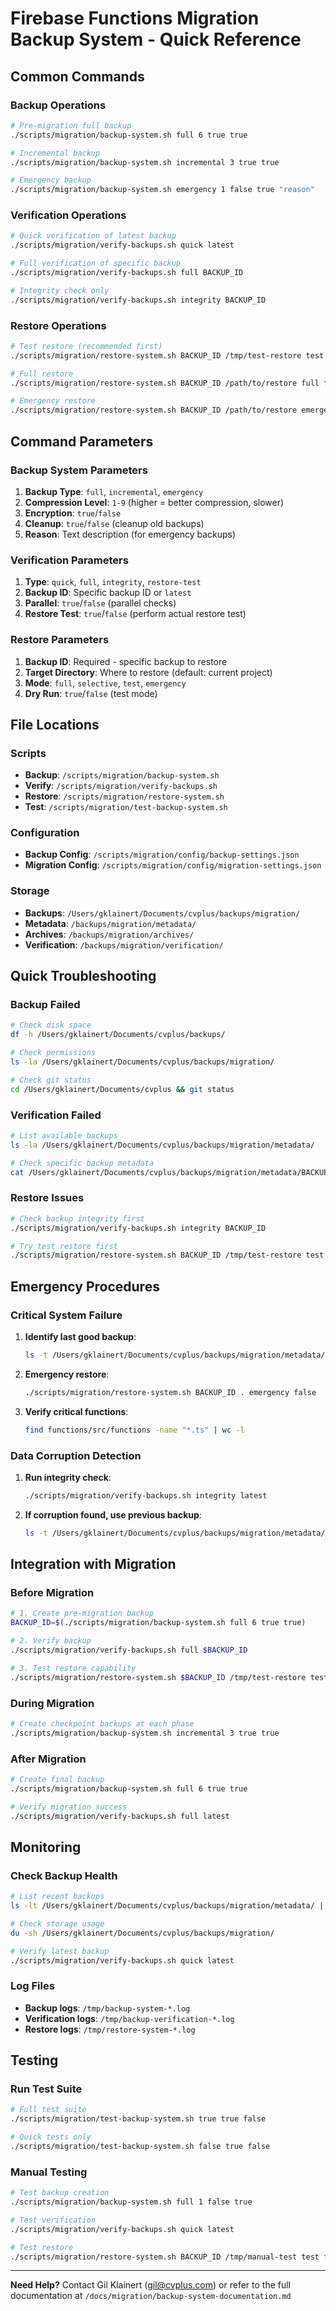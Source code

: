 # Firebase Functions Migration Backup System - Quick Reference

## Common Commands

### Backup Operations
```bash
# Pre-migration full backup
./scripts/migration/backup-system.sh full 6 true true

# Incremental backup
./scripts/migration/backup-system.sh incremental 3 true true

# Emergency backup
./scripts/migration/backup-system.sh emergency 1 false true "reason"
```

### Verification Operations
```bash
# Quick verification of latest backup
./scripts/migration/verify-backups.sh quick latest

# Full verification of specific backup
./scripts/migration/verify-backups.sh full BACKUP_ID

# Integrity check only
./scripts/migration/verify-backups.sh integrity BACKUP_ID
```

### Restore Operations
```bash
# Test restore (recommended first)
./scripts/migration/restore-system.sh BACKUP_ID /tmp/test-restore test false

# Full restore
./scripts/migration/restore-system.sh BACKUP_ID /path/to/restore full false

# Emergency restore
./scripts/migration/restore-system.sh BACKUP_ID /path/to/restore emergency false
```

## Command Parameters

### Backup System Parameters
1. **Backup Type**: `full`, `incremental`, `emergency`
2. **Compression Level**: `1-9` (higher = better compression, slower)
3. **Encryption**: `true`/`false`
4. **Cleanup**: `true`/`false` (cleanup old backups)
5. **Reason**: Text description (for emergency backups)

### Verification Parameters
1. **Type**: `quick`, `full`, `integrity`, `restore-test`
2. **Backup ID**: Specific backup ID or `latest`
3. **Parallel**: `true`/`false` (parallel checks)
4. **Restore Test**: `true`/`false` (perform actual restore test)

### Restore Parameters
1. **Backup ID**: Required - specific backup to restore
2. **Target Directory**: Where to restore (default: current project)
3. **Mode**: `full`, `selective`, `test`, `emergency`
4. **Dry Run**: `true`/`false` (test mode)

## File Locations

### Scripts
- **Backup**: `/scripts/migration/backup-system.sh`
- **Verify**: `/scripts/migration/verify-backups.sh`
- **Restore**: `/scripts/migration/restore-system.sh`
- **Test**: `/scripts/migration/test-backup-system.sh`

### Configuration
- **Backup Config**: `/scripts/migration/config/backup-settings.json`
- **Migration Config**: `/scripts/migration/config/migration-settings.json`

### Storage
- **Backups**: `/Users/gklainert/Documents/cvplus/backups/migration/`
- **Metadata**: `/backups/migration/metadata/`
- **Archives**: `/backups/migration/archives/`
- **Verification**: `/backups/migration/verification/`

## Quick Troubleshooting

### Backup Failed
```bash
# Check disk space
df -h /Users/gklainert/Documents/cvplus/backups/

# Check permissions
ls -la /Users/gklainert/Documents/cvplus/backups/migration/

# Check git status
cd /Users/gklainert/Documents/cvplus && git status
```

### Verification Failed
```bash
# List available backups
ls -la /Users/gklainert/Documents/cvplus/backups/migration/metadata/

# Check specific backup metadata
cat /Users/gklainert/Documents/cvplus/backups/migration/metadata/BACKUP_ID.json
```

### Restore Issues
```bash
# Check backup integrity first
./scripts/migration/verify-backups.sh integrity BACKUP_ID

# Try test restore first
./scripts/migration/restore-system.sh BACKUP_ID /tmp/test-restore test false
```

## Emergency Procedures

### Critical System Failure
1. **Identify last good backup**:
   ```bash
   ls -t /Users/gklainert/Documents/cvplus/backups/migration/metadata/*.json | head -5
   ```

2. **Emergency restore**:
   ```bash
   ./scripts/migration/restore-system.sh BACKUP_ID . emergency false
   ```

3. **Verify critical functions**:
   ```bash
   find functions/src/functions -name "*.ts" | wc -l
   ```

### Data Corruption Detection
1. **Run integrity check**:
   ```bash
   ./scripts/migration/verify-backups.sh integrity latest
   ```

2. **If corruption found, use previous backup**:
   ```bash
   ls -t /Users/gklainert/Documents/cvplus/backups/migration/metadata/*.json | head -10
   ```

## Integration with Migration

### Before Migration
```bash
# 1. Create pre-migration backup
BACKUP_ID=$(./scripts/migration/backup-system.sh full 6 true true)

# 2. Verify backup
./scripts/migration/verify-backups.sh full $BACKUP_ID

# 3. Test restore capability
./scripts/migration/restore-system.sh $BACKUP_ID /tmp/test-restore test false
```

### During Migration
```bash
# Create checkpoint backups at each phase
./scripts/migration/backup-system.sh incremental 3 true true
```

### After Migration
```bash
# Create final backup
./scripts/migration/backup-system.sh full 6 true true

# Verify migration success
./scripts/migration/verify-backups.sh full latest
```

## Monitoring

### Check Backup Health
```bash
# List recent backups
ls -lt /Users/gklainert/Documents/cvplus/backups/migration/metadata/ | head -10

# Check storage usage
du -sh /Users/gklainert/Documents/cvplus/backups/migration/

# Verify latest backup
./scripts/migration/verify-backups.sh quick latest
```

### Log Files
- **Backup logs**: `/tmp/backup-system-*.log`
- **Verification logs**: `/tmp/backup-verification-*.log`
- **Restore logs**: `/tmp/restore-system-*.log`

## Testing

### Run Test Suite
```bash
# Full test suite
./scripts/migration/test-backup-system.sh true true false

# Quick tests only
./scripts/migration/test-backup-system.sh false true false
```

### Manual Testing
```bash
# Test backup creation
./scripts/migration/backup-system.sh full 1 false true

# Test verification
./scripts/migration/verify-backups.sh quick latest

# Test restore
./scripts/migration/restore-system.sh BACKUP_ID /tmp/manual-test test false
```

---

**Need Help?** Contact Gil Klainert (gil@cvplus.com) or refer to the full documentation at `/docs/migration/backup-system-documentation.md`